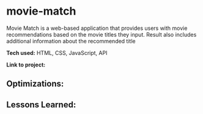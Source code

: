 # movie-match
Movie Match is a web-based application that provides users with movie recommendations based on the movie titles they input. Result also includes additional information about the recommended title

**Tech used:** HTML, CSS, JavaScript,  API

**Link to project:**

## Optimizations:



## Lessons Learned:


